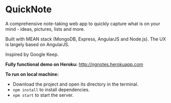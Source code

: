 # QuickNote

A comprehensive note-taking web app to quickly capture what is on your mind - ideas, pictures, lists and more.

Built with MEAN stack (MongoDB, Express, AngularJS and Node.js). The UX is largely based on AngularJS.

Inspired by Google Keep.

**Fully functional demo on Heroku:** http://ngnotes.herokuapp.com

**To run on local machine:**
* Download the project and open its directory in the terminal.
* `npm install` to install dependencies.
* `npm start` to start the server.
